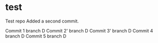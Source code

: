 # test
Test repo
Added a second commit.


Commit 1 branch D
Commit 2' branch D
Commit 3' branch D
Commit 4 branch D
Commit 5 branch D


